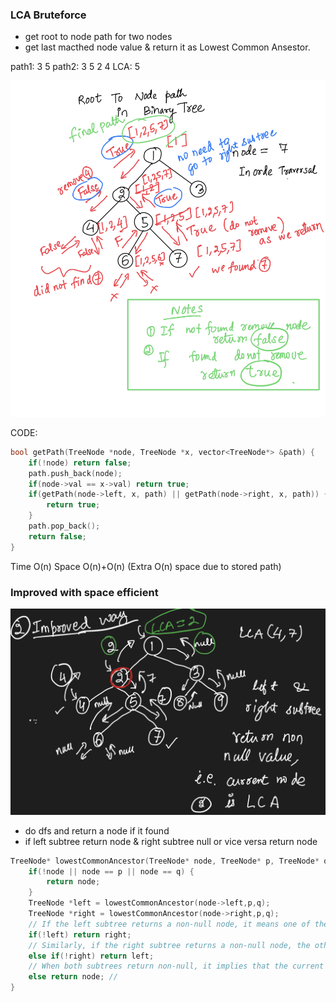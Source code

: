 ### LCA Bruteforce

- get root to node path for two nodes
- get last macthed node value & return it as Lowest Common Ansestor.

path1: 3 5
path2: 3 5 2 4
LCA: 5

![alt text](root-to-node-path.png)

CODE:

```c++
bool getPath(TreeNode *node, TreeNode *x, vector<TreeNode*> &path) {
    if(!node) return false;
    path.push_back(node);
    if(node->val == x->val) return true;
    if(getPath(node->left, x, path) || getPath(node->right, x, path)) {
        return true;
    }
    path.pop_back();
    return false;
}
```

Time O(n)
Space O(n)+O(n) (Extra O(n) space due to stored path)

### Improved with space efficient

![alt text](dfs-improved-lca.png)

- do dfs and return a node if it found
- if left subtree return node & right subtree null or vice versa return node

```c++
TreeNode* lowestCommonAncestor(TreeNode* node, TreeNode* p, TreeNode* q) {
    if(!node || node == p || node == q) {
        return node;
    }
    TreeNode *left = lowestCommonAncestor(node->left,p,q);
    TreeNode *right = lowestCommonAncestor(node->right,p,q);
    // If the left subtree returns a non-null node, it means one of the target nodes (or the LCA for them) is in the left subtree.
    if(!left) return right;
    // Similarly, if the right subtree returns a non-null node, the other target node (or its LCA) is in the right subtree.
    else if(!right) return left;
    // When both subtrees return non-null, it implies that the current node is the lowest common ancestor, as it is the first point where the paths to both nodes meet.
    else return node; //
}
```

